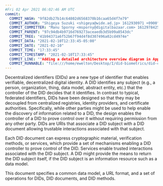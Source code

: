 ```yaml
---
#Fri 02 Apr 2021 06:02:46 AM UTC
commit:
  COMMIT_HASH: "9f82db27b14c64802d6568370b16caa65d4f7e79"
  COMMIT_AUTHOR: "Shigeya Suzuki <shigeya@wide.ad.jp> 1612930971 +0900"
  COMMIT_COMMITTER: "Manu Sporny <msporny@digitalbazaar.com> 1612978425 -0500"
  COMMIT_PARENT: "97c94db4b9716d769273aceaedb3d5b99a8543dc"
  COMMIT_TREE: "41b94371a6f52b67f94d4f8d307496a02cd4974e"
  COMMIT_DATA: "2021-02-10T12:33:45-05:00"
  COMMIT_DATE: "2021-02-10"
  COMMIT_TIME: "17:33:45"
  COMMIT_TIMESTAMP: "2021-02-10T17:33:45"
  COMMIT_LINE: ""Adding a detailed architecture overview diagram in Appendix"
  COMMIT_RUNNABLE: "file:///home/ewelton/Desktop/I/did-biometrics/did-core-dataset/analysis/gitinfo/9f82db27b14c64802d6568370b16caa65d4f7e79/snapshot/index.html"
---
```


<section id="abstract">
<p>
<a>Decentralized identifiers</a> (DIDs) are a new type of identifier that
enables verifiable, decentralized digital identity. A <a>DID</a> identifies any
subject (e.g., a person, organization, thing, data model, abstract entity, etc.)
that the controller of the <a>DID</a> decides that it identifies. In contrast to
typical, federated identifiers, <a>DIDs</a> have been designed so that they may be
decoupled from centralized registries, identity providers, and certificate
authorities. Specifically, while other parties might be used to help enable the
discovery of information related to a <a>DID</a>, the design enables the
controller of a <a>DID</a> to prove control over it without requiring permission
from any other party. <a>DIDs</a> are <a>URIs</a> that associate a <a>DID subject</a>
with a <a>DID document</a> allowing trustable interactions associated with that
subject.
    </p>
<p>
Each <a>DID document</a> can express cryptographic material, <a>verification
methods</a>, or <a>services</a>, which provide a set of mechanisms enabling
a <a>DID controller</a> to prove control of the <a>DID</a>. <a>Services</a>
enable trusted interactions associated with the <a>DID subject</a>. A
<a>DID</a> might provide the means to return the <a>DID subject</a> itself,
if the <a>DID subject</a> is an information resource such as a data model.
    </p>
<p>
This document specifies a common data model, a URL format, and a set of
operations for <a>DIDs</a>, <a>DID documents</a>, and <a>DID methods</a>.
    </p>
</section>
